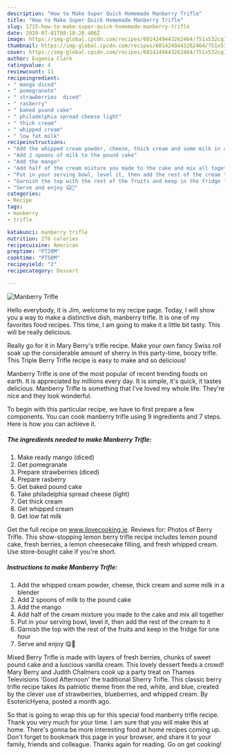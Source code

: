 ```yaml
---
description: "How to Make Super Quick Homemade Manberry Trifle"
title: "How to Make Super Quick Homemade Manberry Trifle"
slug: 1715-how-to-make-super-quick-homemade-manberry-trifle
date: 2020-07-01T08:18:28.486Z
image: https://img-global.cpcdn.com/recipes/6014249443262464/751x532cq70/manberry-trifle-recipe-main-photo.jpg
thumbnail: https://img-global.cpcdn.com/recipes/6014249443262464/751x532cq70/manberry-trifle-recipe-main-photo.jpg
cover: https://img-global.cpcdn.com/recipes/6014249443262464/751x532cq70/manberry-trifle-recipe-main-photo.jpg
author: Eugenia Clark
ratingvalue: 4
reviewcount: 11
recipeingredient:
- " mango diced"
- " pomegranate"
- " strawberries  diced"
- " rasberry"
- " baked pound cake"
- " philadelphia spread cheese light"
- " thick cream"
- " whipped cream"
- " low fat milk"
recipeinstructions:
- "Add the whipped cream powder, cheese, thick cream and some milk in a blender"
- "Add 2 spoons of milk to the pound cake"
- "Add the mango"
- "Add half of the cream mixture you made to the cake and mix all together"
- "Put in your serving bowl, level it, then add the rest of the cream to it"
- "Garnish the top with the rest of the fruits and keep in the fridge for one hour"
- "Serve and enjoy 😋💓"
categories:
- Recipe
tags:
- manberry
- trifle

katakunci: manberry trifle 
nutrition: 276 calories
recipecuisine: American
preptime: "PT20M"
cooktime: "PT50M"
recipeyield: "2"
recipecategory: Dessert

---
```



![Manberry Trifle](https://img-global.cpcdn.com/recipes/6014249443262464/751x532cq70/manberry-trifle-recipe-main-photo.jpg)

Hello everybody, it is Jim, welcome to my recipe page. Today, I will show you a way to make a distinctive dish, manberry trifle. It is one of my favorites food recipes. This time, I am going to make it a little bit tasty. This will be really delicious.

Really go for it in Mary Berry&#39;s trifle recipe. Make your own fancy Swiss roll soak up the considerable amount of sherry in this party-time, boozy trifle. This Triple Berry Trifle recipe is easy to make and so delicious!

Manberry Trifle is one of the most popular of recent trending foods on earth. It is appreciated by millions every day. It is simple, it's quick, it tastes delicious. Manberry Trifle is something that I've loved my whole life. They're nice and they look wonderful.


To begin with this particular recipe, we have to first prepare a few components. You can cook manberry trifle using 9 ingredients and 7 steps. Here is how you can achieve it.

<!--inarticleads1-->

##### The ingredients needed to make Manberry Trifle:

1. Make ready  mango (diced)
1. Get  pomegranate
1. Prepare  strawberries  (diced)
1. Prepare  rasberry
1. Get  baked pound cake
1. Take  philadelphia spread cheese (light)
1. Get  thick cream
1. Get  whipped cream
1. Get  low fat milk


Get the full recipe on www.ilovecooking.ie. Reviews for: Photos of Berry Trifle. This show-stopping lemon berry trifle recipe includes lemon pound cake, fresh berries, a lemon cheesecake filling, and fresh whipped cream. Use store-bought cake if you&#39;re short. 

<!--inarticleads2-->

##### Instructions to make Manberry Trifle:

1. Add the whipped cream powder, cheese, thick cream and some milk in a blender
1. Add 2 spoons of milk to the pound cake
1. Add the mango
1. Add half of the cream mixture you made to the cake and mix all together
1. Put in your serving bowl, level it, then add the rest of the cream to it
1. Garnish the top with the rest of the fruits and keep in the fridge for one hour
1. Serve and enjoy 😋💓


Mixed Berry Trifle is made with layers of fresh berries, chunks of sweet pound cake and a luscious vanilla cream. This lovely dessert feeds a crowd! Mary Berry and Judith Chalmers cook up a party treat on Thames Televisions &#39;Good Afternoon&#39; the traditional Sherry Trifle. This classic berry trifle recipe takes its patriotic theme from the red, white, and blue, created by the clever use of strawberries, blueberries, and whipped cream. By EsotericHyena, posted a month ago. 

So that is going to wrap this up for this special food manberry trifle recipe. Thank you very much for your time. I am sure that you will make this at home. There's gonna be more interesting food at home recipes coming up. Don't forget to bookmark this page in your browser, and share it to your family, friends and colleague. Thanks again for reading. Go on get cooking!

